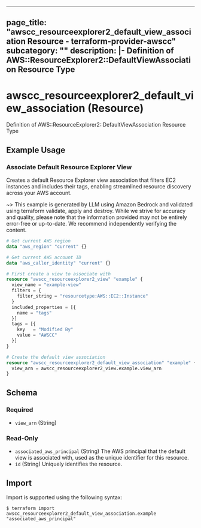 
---
page_title: "awscc_resourceexplorer2_default_view_association Resource - terraform-provider-awscc"
subcategory: ""
description: |-
  Definition of AWS::ResourceExplorer2::DefaultViewAssociation Resource Type
---

# awscc_resourceexplorer2_default_view_association (Resource)

Definition of AWS::ResourceExplorer2::DefaultViewAssociation Resource Type

## Example Usage

### Associate Default Resource Explorer View

Creates a default Resource Explorer view association that filters EC2 instances and includes their tags, enabling streamlined resource discovery across your AWS account.

~> This example is generated by LLM using Amazon Bedrock and validated using terraform validate, apply and destroy. While we strive for accuracy and quality, please note that the information provided may not be entirely error-free or up-to-date. We recommend independently verifying the content.

```terraform
# Get current AWS region
data "aws_region" "current" {}

# Get current AWS account ID
data "aws_caller_identity" "current" {}

# First create a view to associate with
resource "awscc_resourceexplorer2_view" "example" {
  view_name = "example-view"
  filters = {
    filter_string = "resourcetype:AWS::EC2::Instance"
  }
  included_properties = [{
    name = "tags"
  }]
  tags = [{
    key   = "Modified By"
    value = "AWSCC"
  }]
}

# Create the default view association
resource "awscc_resourceexplorer2_default_view_association" "example" {
  view_arn = awscc_resourceexplorer2_view.example.view_arn
}
```

<!-- schema generated by tfplugindocs -->
## Schema

### Required

- `view_arn` (String)

### Read-Only

- `associated_aws_principal` (String) The AWS principal that the default view is associated with, used as the unique identifier for this resource.
- `id` (String) Uniquely identifies the resource.

## Import

Import is supported using the following syntax:

```shell
$ terraform import awscc_resourceexplorer2_default_view_association.example "associated_aws_principal"
```
